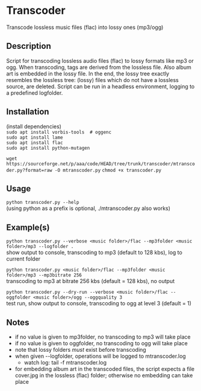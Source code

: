 # Transcoder
Transcode lossless music files (flac) into lossy ones (mp3/ogg)

## Description
Script for transcoding lossless audio files (flac) to lossy formats like mp3 or ogg. When transcoding, tags are derived 
from the lossless file. Also album art is embedded in the lossy file. In the end, the lossy tree exactly resembles the
lossless tree: (lossy) files which do not have a lossless source, are deleted. Script can be run in a headless environment, 
logging to a predefined logfolder.

## Installation 
(install dependencies)  
`sudo apt install vorbis-tools  # oggenc`  
`sudo apt install lame`  
`sudo apt install flac`  
`sudo apt install python-mutagen`  

`wget https://sourceforge.net/p/aaa/code/HEAD/tree/trunk/transcoder/mtranscoder.py?format=raw -O mtranscoder.py`
`chmod +x transcoder.py`

## Usage
`python transcoder.py --help`  
(using python as a prefix is optional, ./mtranscoder.py also works)

## Example(s)
`python transcoder.py --verbose <music folder>/flac --mp3folder <music folder>/mp3 --logfolder .`  
show output to console, transcoding to mp3 (default to 128 kbs), log to current folder

`python transcoder.py <music folder>/flac --mp3folder <music folder>/mp3 --mp3bitrate 256`  
transcoding to mp3 at bitrate 256 kbs (default = 128 kbs), no output

`python transcoder.py --dry-run --verbose <music folder>/flac --oggfolder <music folder>/ogg --oggquality 3`  
test run, show output to console, transcoding to ogg at level 3 (default = 1) 

## Notes
- if no value is given to mp3folder, no transcoding to mp3 will take place
- if no value is given to oggfolder, no transcoding to ogg will take place
- note that lossy folders *must* exist before transcoding
- when given --logfolder, operations will be logged to mtranscoder.log
  - watch log: tail -f <logfolder>mtranscoder.log   
- for embedding album art in the transcoded files, the script expects a file cover.jpg 
  in the lossless (flac) folder; otherwise no embedding can take place
